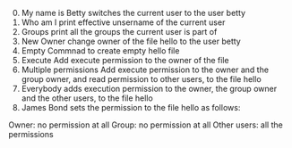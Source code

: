 0. My name is Betty
switches the current user to the user betty
1. Who am I
print effective unsername of the current user
2. Groups
print all the groups the current user is part of
3. New Owner 
change owner of the file hello to the user betty
4. Empty
Commnad to create empty hello file
5. Execute
Add execute permission to the owner of the file
6. Multiple permissions
Add  execute permission to the owner and the group owner, and read permission to other users, to the file hello
7. Everybody
adds execution permission to the owner, the group owner and the other users, to the file hello
8. James Bond
sets the permission to the file hello as follows:

Owner: no permission at all
Group: no permission at all
Other users: all the permissions
  
